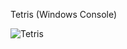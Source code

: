 Tetris (Windows Console)

![Tetris]([http://url/to/img.png](https://github.com/frogkim/pictures/blob/main/tetris.png)https://github.com/frogkim/pictures/blob/main/tetris.png)

